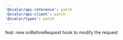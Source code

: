 ```yaml
---
'@scalar/api-reference': patch
'@scalar/api-client': patch
'@scalar/types': patch
---
```


feat: new onBeforeRequest hook to modify the request

